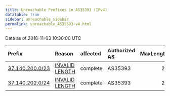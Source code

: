 ```yaml
---
title: Unreachable Prefixes in AS35393 (IPv4)
datatable: true
sidebar: unreachable_sidebar
permalink: unreachable_AS35393-v4.html
---
```


Data as of 2018-11-03 10:30:00 UTC


<div class="datatable-begin"></div>

| Prefix                                                   | Reason                                                                                                    | affected   | Authorized AS   |   MaxLength | Anchor                                         |   unreachable /24s |
|:---------------------------------------------------------|:----------------------------------------------------------------------------------------------------------|:-----------|:----------------|------------:|:-----------------------------------------------|-------------------:|
| [37.140.200.0/23](https://stat.ripe.net/37.140.200.0/23) | [INVALID LENGTH](https://rpki-validator.ripe.net/announcement-preview?asn=AS35393&prefix=37.140.200.0/23) | complete   | AS35393         |          21 | [RIPE](unreachable_RIPE_NCC_RPKI_Root-v4.html) |                  2 |
| [37.140.202.0/24](https://stat.ripe.net/37.140.202.0/24) | [INVALID LENGTH](https://rpki-validator.ripe.net/announcement-preview?asn=AS35393&prefix=37.140.202.0/24) | complete   | AS35393         |          21 | [RIPE](unreachable_RIPE_NCC_RPKI_Root-v4.html) |                  1 |

<div class="datatable-end"></div>